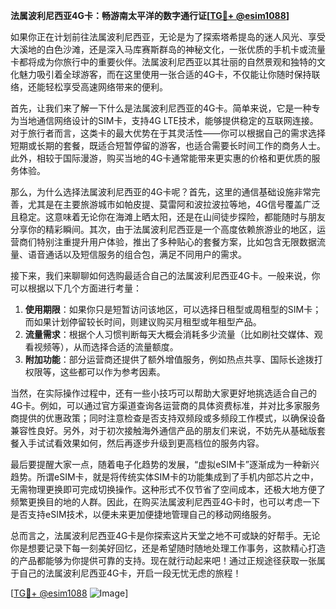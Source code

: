 **法属波利尼西亚4G卡：畅游南太平洋的数字通行证[[TG💪+ @esim1088](https://t.me/s/esim1088)]**

如果你正在计划前往法属波利尼西亚，无论是为了探索塔希提岛的迷人风光、享受大溪地的白色沙滩，还是深入马库赛斯群岛的神秘文化，一张优质的手机卡或流量卡都将成为你旅行中的重要伙伴。法属波利尼西亚以其壮丽的自然景观和独特的文化魅力吸引着全球游客，而在这里使用一张合适的4G卡，不仅能让你随时保持联络，还能轻松享受高速网络带来的便利。

首先，让我们来了解一下什么是法属波利尼西亚的4G卡。简单来说，它是一种专为当地通信网络设计的SIM卡，支持4G LTE技术，能够提供稳定的互联网连接。对于旅行者而言，这类卡的最大优势在于其灵活性——你可以根据自己的需求选择短期或长期的套餐，既适合短暂停留的游客，也适合需要长时间工作的商务人士。此外，相较于国际漫游，购买当地的4G卡通常能带来更实惠的价格和更优质的服务体验。

那么，为什么选择法属波利尼西亚的4G卡呢？首先，这里的通信基础设施非常完善，尤其是在主要旅游城市如帕皮提、莫雷阿和波拉波拉等地，4G信号覆盖广泛且稳定。这意味着无论你在海滩上晒太阳，还是在山间徒步探险，都能随时与朋友分享你的精彩瞬间。其次，由于法属波利尼西亚是一个高度依赖旅游业的地区，运营商们特别注重提升用户体验，推出了多种贴心的套餐方案，比如包含无限数据流量、语音通话以及短信服务的组合包，满足不同用户的需求。

接下来，我们来聊聊如何选购最适合自己的法属波利尼西亚4G卡。一般来说，你可以根据以下几个方面进行考量：

1. **使用期限**：如果你只是短暂访问该地区，可以选择日租型或周租型的SIM卡；而如果计划停留较长时间，则建议购买月租型或年租型产品。
2. **流量需求**：根据个人习惯判断每天大概会消耗多少流量（比如刷社交媒体、观看视频等），从而选择合适的流量额度。
3. **附加功能**：部分运营商还提供了额外增值服务，例如热点共享、国际长途拨打权限等，这些都可以作为参考因素。

当然，在实际操作过程中，还有一些小技巧可以帮助大家更好地挑选适合自己的4G卡。例如，可以通过官方渠道查询各运营商的具体资费标准，并对比多家服务商提供的优惠政策；同时注意检查是否支持双频段或多频段工作模式，以确保设备兼容性良好。另外，对于初次接触海外通信产品的朋友们来说，不妨先从基础版套餐入手试试看效果如何，然后再逐步升级到更高档位的服务内容。

最后要提醒大家一点，随着电子化趋势的发展，“虚拟eSIM卡”逐渐成为一种新兴趋势。所谓eSIM卡，就是将传统实体SIM卡的功能集成到了手机内部芯片之中，无需物理更换即可完成切换操作。这种形式不仅节省了空间成本，还极大地方便了频繁更换目的地的人群。因此，在购买法属波利尼西亚4G卡时，也可以考虑一下是否支持eSIM技术，以便未来更加便捷地管理自己的移动网络服务。

总而言之，法属波利尼西亚4G卡是你探索这片天堂之地不可或缺的好帮手。无论你是想要记录下每一刻美好回忆，还是希望随时随地处理工作事务，这款精心打造的产品都能够为你提供可靠的支持。现在就行动起来吧！通过正规途径获取一张属于自己的法属波利尼西亚4G卡，开启一段无忧无虑的旅程！

[[TG💪+ @esim1088](https://t.me/s/esim1088) ![Image](https://i.postimg.cc/4NQfJmqS/Snipaste-2025-05-13-00-14-12.png)]